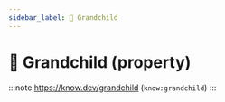```yaml
---
sidebar_label: 🧒 Grandchild
---
```


# 🧒 Grandchild (property)

:::note
https://know.dev/grandchild
(`know:grandchild`)
:::
